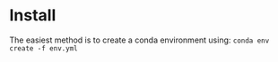 # Install

The easiest method is to create a conda environment using:
```conda env create -f env.yml```

